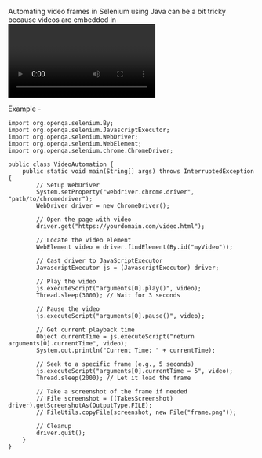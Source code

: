 Automating video frames in Selenium using Java can be a bit tricky because videos are embedded in <video> tags, and Selenium is not built to interact directly with video playback controls like pause, play, seek, etc. However, you can control video frames using JavaScript execution via Selenium if the video is HTML5-based.


Example - 

```
import org.openqa.selenium.By;
import org.openqa.selenium.JavascriptExecutor;
import org.openqa.selenium.WebDriver;
import org.openqa.selenium.WebElement;
import org.openqa.selenium.chrome.ChromeDriver;

public class VideoAutomation {
    public static void main(String[] args) throws InterruptedException {
        // Setup WebDriver
        System.setProperty("webdriver.chrome.driver", "path/to/chromedriver");
        WebDriver driver = new ChromeDriver();
        
        // Open the page with video
        driver.get("https://yourdomain.com/video.html");

        // Locate the video element
        WebElement video = driver.findElement(By.id("myVideo"));

        // Cast driver to JavaScriptExecutor
        JavascriptExecutor js = (JavascriptExecutor) driver;

        // Play the video
        js.executeScript("arguments[0].play()", video);
        Thread.sleep(3000); // Wait for 3 seconds

        // Pause the video
        js.executeScript("arguments[0].pause()", video);

        // Get current playback time
        Object currentTime = js.executeScript("return arguments[0].currentTime", video);
        System.out.println("Current Time: " + currentTime);

        // Seek to a specific frame (e.g., 5 seconds)
        js.executeScript("arguments[0].currentTime = 5", video);
        Thread.sleep(2000); // Let it load the frame

        // Take a screenshot of the frame if needed
        // File screenshot = ((TakesScreenshot) driver).getScreenshotAs(OutputType.FILE);
        // FileUtils.copyFile(screenshot, new File("frame.png"));

        // Cleanup
        driver.quit();
    }
}
```